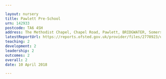 ```yaml
---

layout: nursery
title: Pawlett Pre-School
urn: 142933
postcode: TA6 4SH
address: The Methodist Chapel, Chapel Road, Pawlett, BRIDGWATER, Somerset, TA6 4SH
latestReportUrl: https://reports.ofsted.gov.uk/provider/files/2770923/urn/142933.pdf
teaching: 2
development: 2
leadership: 2
outcomes: 2
overall: 2
date: 10 April 2018

---
```

